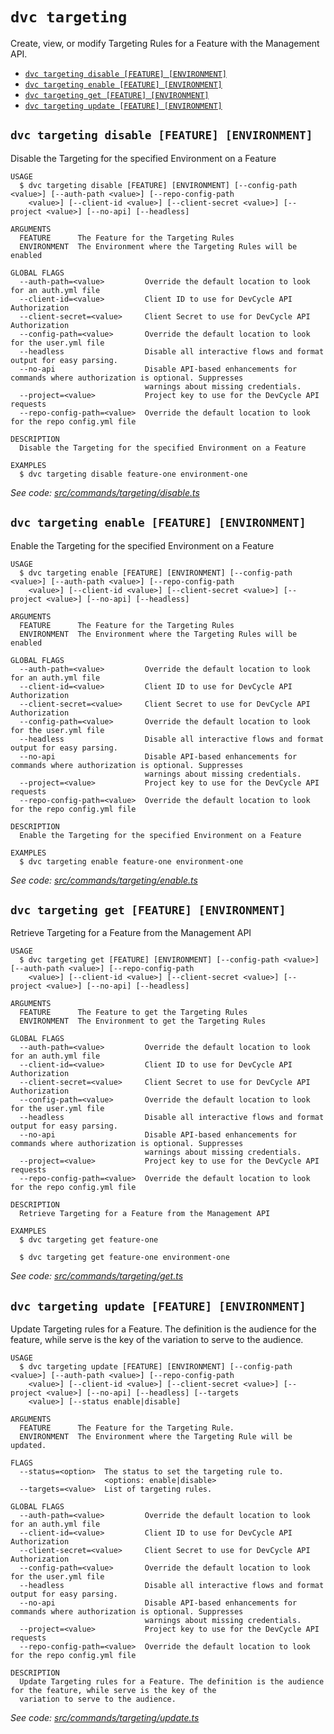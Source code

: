 `dvc targeting`
===============

Create, view, or modify Targeting Rules for a Feature with the Management API.

* [`dvc targeting disable [FEATURE] [ENVIRONMENT]`](#dvc-targeting-disable-feature-environment)
* [`dvc targeting enable [FEATURE] [ENVIRONMENT]`](#dvc-targeting-enable-feature-environment)
* [`dvc targeting get [FEATURE] [ENVIRONMENT]`](#dvc-targeting-get-feature-environment)
* [`dvc targeting update [FEATURE] [ENVIRONMENT]`](#dvc-targeting-update-feature-environment)

## `dvc targeting disable [FEATURE] [ENVIRONMENT]`

Disable the Targeting for the specified Environment on a Feature

```
USAGE
  $ dvc targeting disable [FEATURE] [ENVIRONMENT] [--config-path <value>] [--auth-path <value>] [--repo-config-path
    <value>] [--client-id <value>] [--client-secret <value>] [--project <value>] [--no-api] [--headless]

ARGUMENTS
  FEATURE      The Feature for the Targeting Rules
  ENVIRONMENT  The Environment where the Targeting Rules will be enabled

GLOBAL FLAGS
  --auth-path=<value>         Override the default location to look for an auth.yml file
  --client-id=<value>         Client ID to use for DevCycle API Authorization
  --client-secret=<value>     Client Secret to use for DevCycle API Authorization
  --config-path=<value>       Override the default location to look for the user.yml file
  --headless                  Disable all interactive flows and format output for easy parsing.
  --no-api                    Disable API-based enhancements for commands where authorization is optional. Suppresses
                              warnings about missing credentials.
  --project=<value>           Project key to use for the DevCycle API requests
  --repo-config-path=<value>  Override the default location to look for the repo config.yml file

DESCRIPTION
  Disable the Targeting for the specified Environment on a Feature

EXAMPLES
  $ dvc targeting disable feature-one environment-one
```

_See code: [src/commands/targeting/disable.ts](https://github.com/DevCycleHQ/cli/blob/v5.15.0/src/commands/targeting/disable.ts)_

## `dvc targeting enable [FEATURE] [ENVIRONMENT]`

Enable the Targeting for the specified Environment on a Feature

```
USAGE
  $ dvc targeting enable [FEATURE] [ENVIRONMENT] [--config-path <value>] [--auth-path <value>] [--repo-config-path
    <value>] [--client-id <value>] [--client-secret <value>] [--project <value>] [--no-api] [--headless]

ARGUMENTS
  FEATURE      The Feature for the Targeting Rules
  ENVIRONMENT  The Environment where the Targeting Rules will be enabled

GLOBAL FLAGS
  --auth-path=<value>         Override the default location to look for an auth.yml file
  --client-id=<value>         Client ID to use for DevCycle API Authorization
  --client-secret=<value>     Client Secret to use for DevCycle API Authorization
  --config-path=<value>       Override the default location to look for the user.yml file
  --headless                  Disable all interactive flows and format output for easy parsing.
  --no-api                    Disable API-based enhancements for commands where authorization is optional. Suppresses
                              warnings about missing credentials.
  --project=<value>           Project key to use for the DevCycle API requests
  --repo-config-path=<value>  Override the default location to look for the repo config.yml file

DESCRIPTION
  Enable the Targeting for the specified Environment on a Feature

EXAMPLES
  $ dvc targeting enable feature-one environment-one
```

_See code: [src/commands/targeting/enable.ts](https://github.com/DevCycleHQ/cli/blob/v5.15.0/src/commands/targeting/enable.ts)_

## `dvc targeting get [FEATURE] [ENVIRONMENT]`

Retrieve Targeting for a Feature from the Management API

```
USAGE
  $ dvc targeting get [FEATURE] [ENVIRONMENT] [--config-path <value>] [--auth-path <value>] [--repo-config-path
    <value>] [--client-id <value>] [--client-secret <value>] [--project <value>] [--no-api] [--headless]

ARGUMENTS
  FEATURE      The Feature to get the Targeting Rules
  ENVIRONMENT  The Environment to get the Targeting Rules

GLOBAL FLAGS
  --auth-path=<value>         Override the default location to look for an auth.yml file
  --client-id=<value>         Client ID to use for DevCycle API Authorization
  --client-secret=<value>     Client Secret to use for DevCycle API Authorization
  --config-path=<value>       Override the default location to look for the user.yml file
  --headless                  Disable all interactive flows and format output for easy parsing.
  --no-api                    Disable API-based enhancements for commands where authorization is optional. Suppresses
                              warnings about missing credentials.
  --project=<value>           Project key to use for the DevCycle API requests
  --repo-config-path=<value>  Override the default location to look for the repo config.yml file

DESCRIPTION
  Retrieve Targeting for a Feature from the Management API

EXAMPLES
  $ dvc targeting get feature-one

  $ dvc targeting get feature-one environment-one
```

_See code: [src/commands/targeting/get.ts](https://github.com/DevCycleHQ/cli/blob/v5.15.0/src/commands/targeting/get.ts)_

## `dvc targeting update [FEATURE] [ENVIRONMENT]`

Update Targeting rules for a Feature. The definition is the audience for the feature, while serve is the key of the variation to serve to the audience.

```
USAGE
  $ dvc targeting update [FEATURE] [ENVIRONMENT] [--config-path <value>] [--auth-path <value>] [--repo-config-path
    <value>] [--client-id <value>] [--client-secret <value>] [--project <value>] [--no-api] [--headless] [--targets
    <value>] [--status enable|disable]

ARGUMENTS
  FEATURE      The Feature for the Targeting Rule.
  ENVIRONMENT  The Environment where the Targeting Rule will be updated.

FLAGS
  --status=<option>  The status to set the targeting rule to.
                     <options: enable|disable>
  --targets=<value>  List of targeting rules.

GLOBAL FLAGS
  --auth-path=<value>         Override the default location to look for an auth.yml file
  --client-id=<value>         Client ID to use for DevCycle API Authorization
  --client-secret=<value>     Client Secret to use for DevCycle API Authorization
  --config-path=<value>       Override the default location to look for the user.yml file
  --headless                  Disable all interactive flows and format output for easy parsing.
  --no-api                    Disable API-based enhancements for commands where authorization is optional. Suppresses
                              warnings about missing credentials.
  --project=<value>           Project key to use for the DevCycle API requests
  --repo-config-path=<value>  Override the default location to look for the repo config.yml file

DESCRIPTION
  Update Targeting rules for a Feature. The definition is the audience for the feature, while serve is the key of the
  variation to serve to the audience.
```

_See code: [src/commands/targeting/update.ts](https://github.com/DevCycleHQ/cli/blob/v5.15.0/src/commands/targeting/update.ts)_
